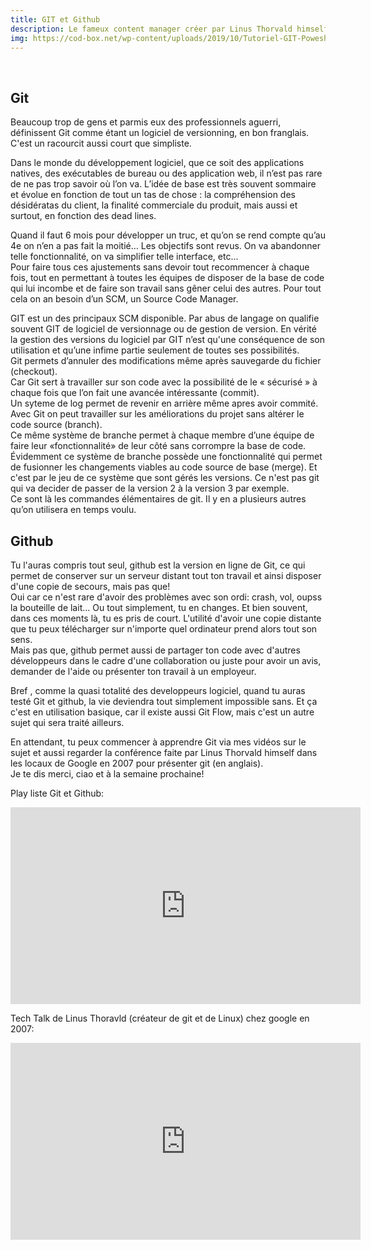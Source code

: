 ```yaml
---
title: GIT et Github
description: Le fameux content manager créer par Linus Thorvald himself et qui domine le monde.
img: https://cod-box.net/wp-content/uploads/2019/10/Tutoriel-GIT-Poweshell-install.png
---
```

<br>

## Git   
   
Beaucoup trop de gens et parmis eux des professionnels aguerri, définissent Git comme étant un logiciel de versionning, en bon franglais. C'est un racourcit aussi court que simpliste.   

Dans le monde du développement logiciel, que ce soit des applications natives, des exécutables de  bureau ou des application web, il n’est pas rare de ne pas trop savoir où l’on va. L’idée de base est très souvent sommaire et évolue en fonction de tout un tas de chose : la compréhension des désidératas du client, la finalité commerciale du produit, mais aussi et surtout, en fonction des dead lines.   

Quand il faut 6 mois pour développer un truc, et qu’on se rend compte qu’au 4e on n’en a pas fait la moitié… Les objectifs sont revus. On va abandonner telle fonctionnalité, on va simplifier telle interface, etc...   
Pour faire tous ces ajustements sans devoir tout recommencer à chaque fois, tout en permettant à toutes les équipes de disposer de la base de code qui lui incombe et de faire son travail sans gêner celui des autres. Pour tout cela on an besoin d’un SCM, un Source Code Manager.   
   
GIT est un des principaux SCM disponible. Par abus de langage on qualifie souvent GIT de logiciel de versionnage ou de gestion de version. En vérité la gestion des versions du logiciel par GIT n’est qu'une conséquence de son utilisation et qu’une infime partie seulement de toutes ses possibilités.   
Git permets d’annuler des modifications même après sauvegarde du fichier (checkout).   
Car Git sert à travailler sur son code avec la possibilité de le « sécurisé » à chaque fois que l’on fait une avancée intéressante (commit).   
Un syteme de log permet de revenir en arrière même apres avoir commité.   
Avec Git on peut travailler sur les améliorations du projet sans altérer le code source (branch).   
Ce même système de branche permet à chaque membre d’une équipe de faire leur «fonctionnalité» de leur côté sans corrompre la base de code.   
Évidemment ce système de branche possède une fonctionnalité qui permet de fusionner les changements viables au code source de base (merge). Et c'est par le jeu de ce système que sont gérés les versions. Ce n'est pas git qui va decider de passer de la version 2 à la version 3 par exemple.   
Ce sont là les commandes élémentaires de git. Il y en a plusieurs autres qu’on utilisera en temps voulu.
   

## Github   
   
Tu l'auras compris tout seul, github est la version en ligne de Git, ce qui permet de conserver sur un serveur distant tout ton travail et ainsi disposer d'une copie de secours, mais pas que!   
Oui car ce n'est rare d'avoir des problèmes avec son ordi: crash, vol, oupss la bouteille de lait... Ou tout simplement, tu en changes. Et bien souvent, dans ces moments là, tu es pris de court. L'utilité d'avoir une copie distante que tu peux télécharger sur n'importe quel ordinateur prend alors tout son sens.   
Mais pas que, github permet aussi de partager ton code avec d'autres développeurs dans le cadre d'une collaboration ou juste pour avoir un avis, demander de l'aide ou présenter ton travail à un employeur.   
   
Bref , comme la quasi totalité des developpeurs logiciel, quand tu auras testé Git et github, la vie deviendra tout simplement impossible sans. Et ça c'est en utilisation basique, car il existe aussi Git Flow, mais c'est un autre sujet qui sera traité ailleurs.   
   
En attendant, tu peux commencer à apprendre Git via mes vidéos sur le sujet et aussi regarder la conférence faite par Linus Thorvald himself dans les locaux de Google en 2007 pour présenter git (en anglais).   
Je te dis merci, ciao et à la semaine prochaine!   
   
   
Play liste Git et Github:   
   

<div class="vdo">
  <iframe width="560" height="315" src="https://www.youtube.com/embed/tBJ0UatJxCY" title="YouTube video player" frameborder="0" allow="accelerometer; autoplay; clipboard-write; encrypted-media; gyroscope; picture-in-picture" allowfullscreen></iframe>
</div>   
   
Tech Talk de Linus Thoravld (créateur de git et de Linux) chez google en 2007:   
   

<div class="vdo">
  <iframe width="560" height="315" src="https://www.youtube.com/embed/4XpnKHJAok8" title="YouTube video player" frameborder="0" allow="accelerometer; autoplay; clipboard-write; encrypted-media; gyroscope; picture-in-picture" allowfullscreen></iframe>
</div>

<br>
<br>
<br>
<Nav-blog />
<br>
<br>